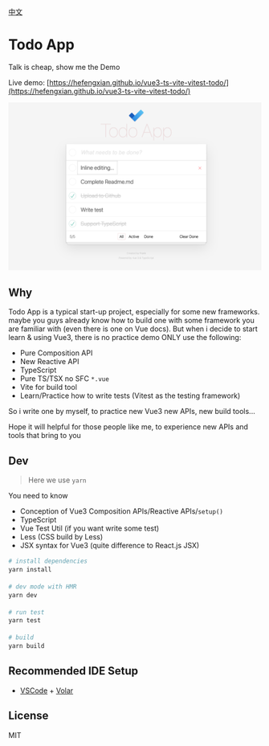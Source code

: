 [中文](README-zh-cn.md)
# Todo App

Talk is cheap, show me the Demo

Live demo: [https://hefengxian.github.io/vue3-ts-vite-vitest-todo/](https://hefengxian.github.io/vue3-ts-vite-vitest-todo/)

![Todo App Screenshot](docs/assets/Todo_App_Screenshot.png)


## Why

Todo App is a typical start-up project, especially for some new frameworks. maybe you guys already know how to build one with some framework you are familiar with (even there is one on Vue docs). But when i decide to start learn & using Vue3, there is no practice demo ONLY use the following:

- Pure Composition API
- New Reactive API
- TypeScript
- Pure TS/TSX no SFC `*.vue`
- Vite for build tool
- Learn/Practice how to write tests (Vitest as the testing framework)

So i write one by myself, to practice new Vue3 new APIs, new build tools...

Hope it will helpful for those people like me, to experience new APIs and tools that bring to you


## Dev

> Here we use `yarn`

You need to know

- Conception of Vue3 Composition APIs/Reactive APIs/`setup()`
- TypeScript
- Vue Test Util (if you want write some test)
- Less (CSS build by Less)
- JSX syntax for Vue3 (quite difference to React.js JSX)

```bash
# install dependencies
yarn install

# dev mode with HMR
yarn dev

# run test
yarn test

# build
yarn build
```

## Recommended IDE Setup

- [VSCode](https://code.visualstudio.com/) + [Volar](https://marketplace.visualstudio.com/items?itemName=johnsoncodehk.volar)


## License

MIT

